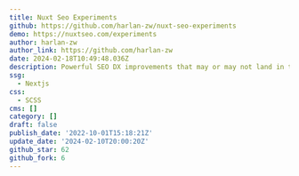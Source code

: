 ```yaml
---
title: Nuxt Seo Experiments
github: https://github.com/harlan-zw/nuxt-seo-experiments
demo: https://nuxtseo.com/experiments
author: harlan-zw
author_link: https://github.com/harlan-zw
date: 2024-02-18T10:49:48.036Z
description: Powerful SEO DX improvements that may or may not land in the Nuxt core.
ssg:
  - Nextjs
css:
  - SCSS
cms: []
category: []
draft: false
publish_date: '2022-10-01T15:18:21Z'
update_date: '2024-02-10T20:00:20Z'
github_star: 62
github_fork: 6
---
```

